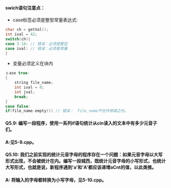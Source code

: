 #### swich语句注意点：
* case标签必须是整型常量表达式:
````c++
char ch = getVal();
int ival = 42;
switch(ch){
case 3.14: // 错误：必须是整型
case ival: // 错误：必须是常量
}
````
* 变量必须定义在块内
````c++
ｃase true:
{
    string file_name;
    int ival = 0;
    int jval;
    break;
}
case false:
if(file_name.empty()) // 错误：　file_name不在作用域之内。
````
#### Q5.9: 编写一段程序，使用一系列if语句统计从cin读入的文本中有多少元音子们。
#### A:见5-9.cpp。
#### Q5.10: 我们之前实现的统计元音字母的程序存在一个问题：如果元音字母以大写形式出现，不会被统计在内。编写一段城西，既统计元音字母的小写形式，也统计大写形式，也就是说，新程序遇到'a'和'A'都应该递增aCnt的值，以此类推。
#### A: 将输入的字母都转换为小写字母，见5-10.cpp。